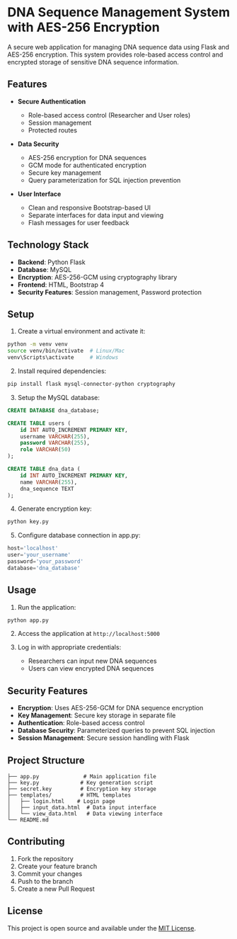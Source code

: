 # DNA Sequence Management System with AES-256 Encryption

A secure web application for managing DNA sequence data using Flask and AES-256 encryption. This system provides role-based access control and encrypted storage of sensitive DNA sequence information.

## Features

- **Secure Authentication**
  - Role-based access control (Researcher and User roles)
  - Session management
  - Protected routes

- **Data Security**
  - AES-256 encryption for DNA sequences
  - GCM mode for authenticated encryption
  - Secure key management
  - Query parameterization for SQL injection prevention

- **User Interface**
  - Clean and responsive Bootstrap-based UI
  - Separate interfaces for data input and viewing
  - Flash messages for user feedback

## Technology Stack

- **Backend**: Python Flask
- **Database**: MySQL
- **Encryption**: AES-256-GCM using cryptography library
- **Frontend**: HTML, Bootstrap 4
- **Security Features**: Session management, Password protection

## Setup

1. Create a virtual environment and activate it:
```bash
python -m venv venv
source venv/bin/activate  # Linux/Mac
venv\Scripts\activate     # Windows
```

2. Install required dependencies:
```bash
pip install flask mysql-connector-python cryptography
```

3. Setup the MySQL database:
```sql
CREATE DATABASE dna_database;

CREATE TABLE users (
    id INT AUTO_INCREMENT PRIMARY KEY,
    username VARCHAR(255),
    password VARCHAR(255),
    role VARCHAR(50)
);

CREATE TABLE dna_data (
    id INT AUTO_INCREMENT PRIMARY KEY,
    name VARCHAR(255),
    dna_sequence TEXT
);
```

4. Generate encryption key:
```bash
python key.py
```

5. Configure database connection in app.py:
```python
host='localhost'
user='your_username'
password='your_password'
database='dna_database'
```

## Usage

1. Run the application:
```bash
python app.py
```

2. Access the application at `http://localhost:5000`

3. Log in with appropriate credentials:
   - Researchers can input new DNA sequences
   - Users can view encrypted DNA sequences

## Security Features

- **Encryption**: Uses AES-256-GCM for DNA sequence encryption
- **Key Management**: Secure key storage in separate file
- **Authentication**: Role-based access control
- **Database Security**: Parameterized queries to prevent SQL injection
- **Session Management**: Secure session handling with Flask

## Project Structure

```
├── app.py              # Main application file
├── key.py             # Key generation script
├── secret.key         # Encryption key storage
├── templates/         # HTML templates
│   ├── login.html    # Login page
│   ├── input_data.html  # Data input interface
│   └── view_data.html   # Data viewing interface
└── README.md
```

## Contributing

1. Fork the repository
2. Create your feature branch
3. Commit your changes
4. Push to the branch
5. Create a new Pull Request

## License

This project is open source and available under the [MIT License](LICENSE).
